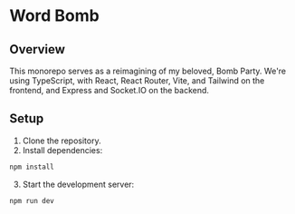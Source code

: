 # Word Bomb

## Overview

This monorepo serves as a reimagining of my beloved, Bomb Party.
We're using TypeScript, with React, React Router, Vite, and Tailwind on the
frontend, and Express and Socket.IO on the backend.

## Setup

1. Clone the repository.
2. Install dependencies:

```bash
npm install
```

3. Start the development server:

```bash
npm run dev
```
